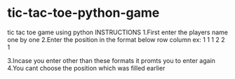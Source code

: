 # tic-tac-toe-python-game
tic tac toe game using python
INSTRUCTIONS
1.First enter the players name one by one
2.Enter the position in the format below
row column
ex:
1 1
1 2
2 1

3.Incase you enter other than these formats it promts you to enter again
4.You cant choose the position which was filled earlier
